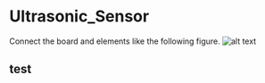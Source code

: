 # Ultrasonic_Sensor

Connect the board and elements like the following figure.
![alt text](ultrasonic_sensor.jpeg)

## test
